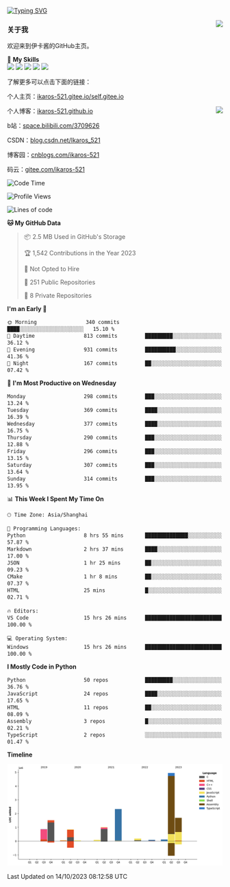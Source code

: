 [![Typing SVG](https://readme-typing-svg.herokuapp.com?size=25&duration=2500&color=8C43EA&vCenter=true&width=200&height=40&lines=Hi+Welcome+%F0%9F%91%8B%F0%9F%8F%BB;I'm+Love丶伊卡洛斯)](https://git.io/typing-svg)

<a href="#">
  <img align="right" src="https://github-readme-stats.vercel.app/api?username=Ikaros-521&count_private=true&show_icons=true&bg_color=15,f2f7fd,E0EAFC" />
</a>

### 关于我

欢迎来到伊卡酱的GitHub主页。

🌟 **My Skills**  
![](https://img.shields.io/badge/-C-A8B9CC?style=flat-square&logo=C&logoColor=fff)
![](https://img.shields.io/badge/-Python-3776AB?style=flat-square&logo=Python&logoColor=fff)
![](https://img.shields.io/badge/-JavaScript-F7DF1E?style=flat-square&logo=JavaScript&logoColor=fff)
![](https://img.shields.io/badge/-C++-00599C?style=flat-square&logo=Cpp&logoColor=fff)
![](https://img.shields.io/badge/-Linux-000000?style=flat-square&logo=Linux&logoColor=fff)

了解更多可以点击下面的链接：  

个人主页：[ikaros-521.gitee.io/self.gitee.io](https://ikaros-521.gitee.io/self.gitee.io/)  

<img align='right' src="https://github.com/Ikaros-521/Ikaros-521/assets/40910637/3a5e50bc-91dc-4aa5-b7a0-8b27ad1c2b33" height="432">

个人博客：[ikaros-521.github.io](https://ikaros-521.github.io/)  

b站：[space.bilibili.com/3709626](https://space.bilibili.com/3709626)  

CSDN：[blog.csdn.net/Ikaros_521](https://blog.csdn.net/Ikaros_521)  

博客园：[cnblogs.com/ikaros-521](https://www.cnblogs.com/ikaros-521)  

码云：[gitee.com/ikaros-521](https://gitee.com/ikaros-521)  


<!--START_SECTION:waka-->
![Code Time](http://img.shields.io/badge/Code%20Time-704%20hrs%204%20mins-blue)

![Profile Views](http://img.shields.io/badge/Profile%20Views-6-blue)

![Lines of code](https://img.shields.io/badge/From%20Hello%20World%20I%27ve%20Written-13.7%20million%20lines%20of%20code-blue)

**🐱 My GitHub Data** 

> 📦 2.5 MB Used in GitHub's Storage 
 > 
> 🏆 1,542 Contributions in the Year 2023
 > 
> 🚫 Not Opted to Hire
 > 
> 📜 251 Public Repositories 
 > 
> 🔑 8 Private Repositories 
 > 
**I'm an Early 🐤** 

```text
🌞 Morning                340 commits         ████░░░░░░░░░░░░░░░░░░░░░   15.10 % 
🌆 Daytime                813 commits         █████████░░░░░░░░░░░░░░░░   36.12 % 
🌃 Evening                931 commits         ██████████░░░░░░░░░░░░░░░   41.36 % 
🌙 Night                  167 commits         ██░░░░░░░░░░░░░░░░░░░░░░░   07.42 % 
```
📅 **I'm Most Productive on Wednesday** 

```text
Monday                   298 commits         ███░░░░░░░░░░░░░░░░░░░░░░   13.24 % 
Tuesday                  369 commits         ████░░░░░░░░░░░░░░░░░░░░░   16.39 % 
Wednesday                377 commits         ████░░░░░░░░░░░░░░░░░░░░░   16.75 % 
Thursday                 290 commits         ███░░░░░░░░░░░░░░░░░░░░░░   12.88 % 
Friday                   296 commits         ███░░░░░░░░░░░░░░░░░░░░░░   13.15 % 
Saturday                 307 commits         ███░░░░░░░░░░░░░░░░░░░░░░   13.64 % 
Sunday                   314 commits         ███░░░░░░░░░░░░░░░░░░░░░░   13.95 % 
```


📊 **This Week I Spent My Time On** 

```text
🕑︎ Time Zone: Asia/Shanghai

💬 Programming Languages: 
Python                   8 hrs 55 mins       ██████████████░░░░░░░░░░░   57.87 % 
Markdown                 2 hrs 37 mins       ████░░░░░░░░░░░░░░░░░░░░░   17.00 % 
JSON                     1 hr 25 mins        ██░░░░░░░░░░░░░░░░░░░░░░░   09.23 % 
CMake                    1 hr 8 mins         ██░░░░░░░░░░░░░░░░░░░░░░░   07.37 % 
HTML                     25 mins             █░░░░░░░░░░░░░░░░░░░░░░░░   02.71 % 

🔥 Editors: 
VS Code                  15 hrs 26 mins      █████████████████████████   100.00 % 

💻 Operating System: 
Windows                  15 hrs 26 mins      █████████████████████████   100.00 % 
```

**I Mostly Code in Python** 

```text
Python                   50 repos            █████████░░░░░░░░░░░░░░░░   36.76 % 
JavaScript               24 repos            ████░░░░░░░░░░░░░░░░░░░░░   17.65 % 
HTML                     11 repos            ██░░░░░░░░░░░░░░░░░░░░░░░   08.09 % 
Assembly                 3 repos             █░░░░░░░░░░░░░░░░░░░░░░░░   02.21 % 
TypeScript               2 repos             ░░░░░░░░░░░░░░░░░░░░░░░░░   01.47 % 
```



**Timeline**

![Lines of Code chart](https://raw.githubusercontent.com/Ikaros-521/Ikaros-521/main/assets/bar_graph.png)


 Last Updated on 14/10/2023 08:12:58 UTC
<!--END_SECTION:waka-->


<!--
**Ikaros-521/Ikaros-521** is a ✨ _special_ ✨ repository because its `README.md` (this file) appears on your GitHub profile.

Here are some ideas to get you started:

- 🔭 I’m currently working on ...
- 🌱 I’m currently learning ...
- 👯 I’m looking to collaborate on ...
- 🤔 I’m looking for help with ...
- 💬 Ask me about ...
- 📫 How to reach me: ...
- 😄 Pronouns: ...
- ⚡ Fun fact: ...
-->
